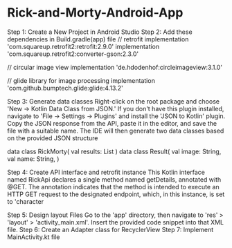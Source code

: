 # Rick-and-Morty-Android-App
Step 1: Create a New Project in Android Studio
Step 2: Add these dependencies in Build.gradle(app) file
// retrofit
implementation 'com.squareup.retrofit2:retrofit:2.9.0'
implementation 'com.squareup.retrofit2:converter-gson:2.3.0'

// circular image view
implementation 'de.hdodenhof:circleimageview:3.1.0'
    
// glide library for image processing
implementation 'com.github.bumptech.glide:glide:4.13.2'

Step 3: Generate data classes
Right-click on the root package and choose 'New -> Kotlin Data Class from JSON.' If you don't have this plugin installed, navigate to 'File -> Settings -> Plugins' and install the 'JSON to Kotlin' plugin. Copy the JSON response from the API, paste it in the editor, and save the file with a suitable name. The IDE will then generate two data classes based on the provided JSON structure

data class RickMorty( 
    val results: List<Result> 
)
data class Result( 
    val image: String, 
    val name: String, 
)

Step 4: Create API interface and retrofit instance 
This Kotlin interface named RickApi declares a single method named getDetails, annotated with @GET. The annotation indicates that the method is intended to execute an HTTP GET request to the designated endpoint, which, in this instance, is set to 'character

Step 5: Design layout Files
Go to the 'app' directory, then navigate to 'res' > 'layout' > 'activity_main.xml'. Insert the provided code snippet into that XML file.
Step 6: Create an Adapter class for RecyclerView
Step 7: Implement MainActivity.kt file
